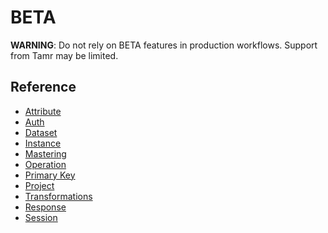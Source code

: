 # BETA

  **WARNING**: Do not rely on BETA features in production workflows.
  Support from Tamr may be limited.

## Reference

  * [Attribute](beta/attribute)
  * [Auth](beta/auth)
  * [Dataset](beta/dataset)
  * [Instance](beta/instance)
  * [Mastering](beta/mastering)
  * [Operation](beta/operation)
  * [Primary Key](beta/primary_key)
  * [Project](beta/project)
  * [Transformations](beta/transformations)
  * [Response](beta/response)
  * [Session](beta/session)
